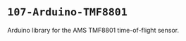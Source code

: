 `107-Arduino-TMF8801`
=====================
Arduino library for the AMS TMF8801 time-of-flight sensor.
